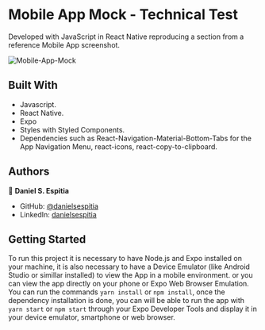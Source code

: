 # Mobile App Mock - Technical Test

Developed with JavaScript in React Native reproducing a section from a reference Mobile App screenshot.

![Mobile-App-Mock](https://user-images.githubusercontent.com/63252057/111131145-f1267880-8545-11eb-8d63-01397e28e4c9.PNG)

## Built With
- Javascript.
- React Native.
- Expo
- Styles with Styled Components.
- Dependencies such as React-Navigation-Material-Bottom-Tabs for the App Navigation Menu, react-icons, react-copy-to-clipboard.

## Authors

👤 **Daniel S. Espitia**

-   GitHub: [@danielsespitia](https://github.com/danielsespitia)
-   LinkedIn: [danielsespitia](https://linkedin.com/in/danielsespitia)

## Getting Started 
To run this project it is necessary to have Node.js and Expo installed on your machine, it is also necessary to have a Device Emulator (like Android Studio or simillar installed) to view the App in a mobile environment. or you can view the app directly on your phone or Expo Web Browser Emulation. You can run the commands `yarn install` or `npm install`, once the dependency installation is done, you can will be able to run the app with `yarn start` or `npm start` through your Expo Developer Tools and display it in your device emulator, smartphone or web browser.
